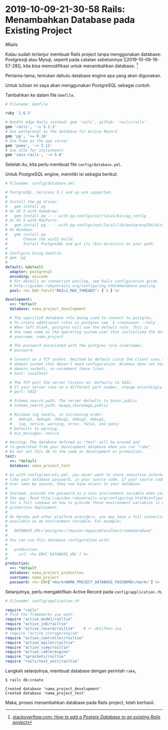 # 2019-10-09-21-30-58 Rails: Menambahkan Database pada Existing Project

#Rails

Kalau sudah terlanjur membuat Rails project tanpa menggunakan database: Postgresql atau Mysql, seperti pada catatan sebelumnya [[2019-10-09-18-57-28]], kita bisa memodifikasi untuk menambahkan database. [^1]

Pertama-tama, tentukan dahulu database engine apa yang akan digunakan.

Untuk tulisan ini saya akan menggunakan PostgreSQL sebagai contoh.

Tambahkan ke dalam file `Gemfile`.

```ruby
# Filename: Gemfile

ruby '2.6.3'

# Bundle edge Rails instead: gem 'rails', github: 'rails/rails'
gem 'rails', '~> 5.2.3'
# Use postgresql as the database for Active Record
gem 'pg', '>= 0.18'
# Use Puma as the app server
gem 'puma', '~> 3.11'
# Use SCSS for stylesheets
gem 'sass-rails', '~> 5.0'
```

Setelah itu, kita perlu membuat file `config/database.yml`.

Untuk PostgreSQL engine, memiliki isi sebagia berikut.

```yaml
# Filename: config/database.yml

# PostgreSQL. Versions 9.1 and up are supported.
#
# Install the pg driver:
#   gem install pg
# On OS X with Homebrew:
#   gem install pg -- --with-pg-config=/usr/local/bin/pg_config
# On OS X with MacPorts:
#   gem install pg -- --with-pg-config=/opt/local/lib/postgresql84/bin/pg_config
# On Windows:
#   gem install pg
#       Choose the win32 build.
#       Install PostgreSQL and put its /bin directory on your path.
#
# Configure Using Gemfile
# gem 'pg'
#
default: &default
  adapter: postgresql
  encoding: unicode
  # For details on connection pooling, see Rails configuration guide
  # http://guides.rubyonrails.org/configuring.html#database-pooling
  pool: <%= ENV.fetch("RAILS_MAX_THREADS") { 5 } %>

development:
  <<: *default
  database: nama_project_development

  # The specified database role being used to connect to postgres.
  # To create additional roles in postgres see `$ createuser --help`.
  # When left blank, postgres will use the default role. This is
  # the same name as the operating system user that initialized the database.
  # username: nama_project

  # The password associated with the postgres role (username).
  # password:

  # Connect on a TCP socket. Omitted by default since the client uses a
  # domain socket that doesn't need configuration. Windows does not have
  # domain sockets, so uncomment these lines.
  # host: localhost

  # The TCP port the server listens on. Defaults to 5432.
  # If your server runs on a different port number, change accordingly.
  # port: 5432

  # Schema search path. The server defaults to $user,public
  # schema_search_path: myapp,sharedapp,public

  # Minimum log levels, in increasing order:
  #   debug5, debug4, debug3, debug2, debug1,
  #   log, notice, warning, error, fatal, and panic
  # Defaults to warning.
  # min_messages: notice

# Warning: The database defined as "test" will be erased and
# re-generated from your development database when you run "rake".
# Do not set this db to the same as development or production.
test:
  <<: *default
  database: nama_project_test

# As with config/secrets.yml, you never want to store sensitive information,
# like your database password, in your source code. If your source code is
# ever seen by anyone, they now have access to your database.
#
# Instead, provide the password as a unix environment variable when you boot
# the app. Read http://guides.rubyonrails.org/configuring.html#configuring-a-database
# for a full rundown on how to provide these environment variables in a
# production deployment.
#
# On Heroku and other platform providers, you may have a full connection URL
# available as an environment variable. For example:
#
#   DATABASE_URL="postgres://myuser:mypass@localhost/somedatabase"
#
# You can use this database configuration with:
#
#   production:
#     url: <%= ENV['DATABASE_URL'] %>
#
production:
  <<: *default
  database: nama_project_production
  username: nama_project
  password: <%= ENV['<mark>NAMA_PROJECT_DATABASE_PASSWORD</mark>'] %>
```

Selanjutnya, perlu mengaktifkan Active Record pada `config/application.rb`.

```ruby
# Filename: config/application.rb

require "rails"
# Pick the frameworks you want:
require "active_model/railtie"
require "active_job/railtie"
require "active_record/railtie"    # <- aktifkan ini
# require "active_storage/engine"
require "action_controller/railtie"
require "action_mailer/railtie"
require "action_view/railtie"
require "action_cable/engine"
require "sprockets/railtie"
require "rails/test_unit/railtie"
```

Langkah selanjutnya, membuat database dengan perintah `rake`,

```terminal
$ rails db:create
```

```
Created database 'nama_project_development'
Created database 'nama_project_test'
```

Maka, proses menambahkan database pada Rails project, telah berhasil.


[^1]: [stackoverflow.com: _How to add a Postgre Database to an existing Rails project_](https://stackoverflow.com/a/48025954/4862516)
